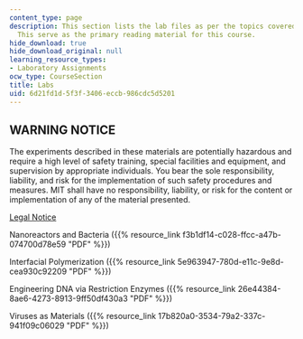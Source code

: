 ```yaml
---
content_type: page
description: This section lists the lab files as per the topics covered in the course.
  This serve as the primary reading material for this course.
hide_download: true
hide_download_original: null
learning_resource_types:
- Laboratory Assignments
ocw_type: CourseSection
title: Labs
uid: 6d21fd1d-5f3f-3406-eccb-986cdc5d5201
---
```


WARNING NOTICE
--------------

The experiments described in these materials are potentially hazardous and require a high level of safety training, special facilities and equipment, and supervision by appropriate individuals. You bear the sole responsibility, liability, and risk for the implementation of such safety procedures and measures. MIT shall have no responsibility, liability, or risk for the content or implementation of any of the material presented.

[Legal Notice](/terms/)

Nanoreactors and Bacteria ({{% resource_link f3b1df14-c028-ffcc-a47b-074700d78e59 "PDF" %}})

Interfacial Polymerization ({{% resource_link 5e963947-780d-e11c-9e8d-cea930c92209 "PDF" %}})

Engineering DNA via Restriction Enzymes ({{% resource_link 26e44384-8ae6-4273-8913-9ff50df430a3 "PDF" %}})

Viruses as Materials ({{% resource_link 17b820a0-3534-79a2-337c-941f09c06029 "PDF" %}})